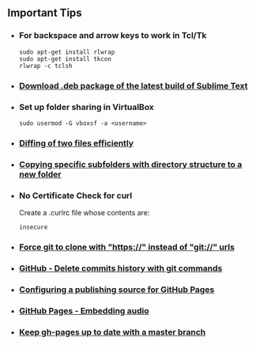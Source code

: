 ## Important Tips

  - ### For backspace and arrow keys to work in Tcl/Tk

    ```
    sudo apt-get install rlwrap
    sudo apt-get install tkcon
    rlwrap -c tclsh
    ```

  - ### [Download .deb package of the latest build of Sublime Text](https://download.sublimetext.com/latest/dev/linux/x64/deb)

  - ### Set up folder sharing in VirtualBox

    ```
    sudo usermod -G vboxsf -a <username>
    ```  

  - ### [Diffing of two files efficiently](https://stackoverflow.com/questions/16423024/how-can-i-diff-2-files-while-ignoring-leading-white-space)

  - ### [Copying specific subfolders with directory structure to a new folder](https://unix.stackexchange.com/questions/99309/copying-specific-subfolders-with-directory-structure-to-a-new-folder)

  - ### No Certificate Check for **curl**

    Create a .curlrc file whose contents are:

    ```
    insecure
    ```

  - ### [Force git to clone with "https://" instead of "git://" urls](https://coderwall.com/p/sitezg/force-git-to-clone-with-https-instead-of-git-urls)

  - ### [GitHub - Delete commits history with git commands](https://gist.github.com/heiswayi/350e2afda8cece810c0f6116dadbe651)

  - ### [Configuring a publishing source for GitHub Pages](https://help.github.com/articles/configuring-a-publishing-source-for-github-pages/)

  - ### [GitHub Pages - Embedding audio](https://github.com/etianen/html5media/wiki/embedding-audio)

  - ### [Keep gh-pages up to date with a master branch](https://gist.github.com/mandiwise/44d1edce18f2ffb14f63)
